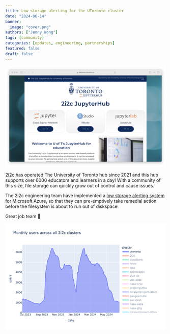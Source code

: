 ```yaml
---
title: Low storage alerting for the UToronto cluster
date: "2024-06-14"
banner:
  image: "cover.png"
authors: ["Jenny Wong"]
tags: [community]
categories: [updates, engineering, partnerships]
featured: false
draft: false
---
```


![The UToronto hub landing page](./cover.png "The UToronto hub landing page")

2i2c has operated The University of Toronto hub since 2021 and this hub supports over 6000 educators and learners in a day! With a community of this size, file storage can quickly grow out of control and cause issues.

The 2i2c engineering team have implemented a [low storage alerting system](https://github.com/2i2c-org/infrastructure/issues/3320) for Microsoft Azure, so that they can pre-emptively take remedial action before the filesystem is about to run out of diskspace.

Great job team 🚀

![UToronto hub usage](usage.png "UToronto hub usage")